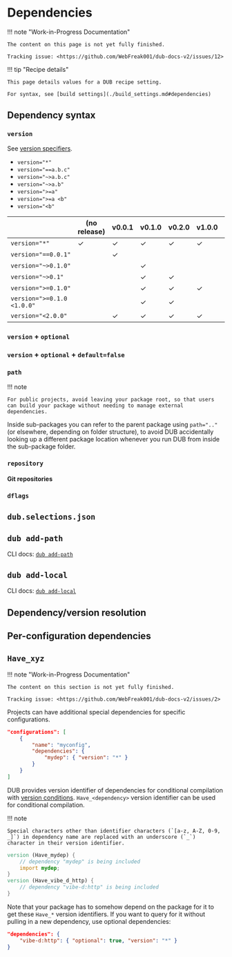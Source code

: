 # Dependencies

!!! note "Work-in-Progress Documentation"

    The content on this page is not yet fully finished.

    Tracking issue: <https://github.com/WebFreak001/dub-docs-v2/issues/12>

!!! tip "Recipe details"

    This page details values for a DUB recipe setting.

    For syntax, see [build settings](./build_settings.md#dependencies)

## Dependency syntax

### `version`

See [version specifiers](./build_settings.md#version-specifiers).

* `version="*"`
* `version="==a.b.c"`
* `version="~>a.b.c"`
* `version="~>a.b"`
* `version=">=a"`
* `version=">=a <b"`
* `version="<b"`

|                            | (no release) | v0.0.1 | v0.1.0 | v0.2.0 | v1.0.0 | v2.0.0 |
|----------------------------|--------------|--------|--------|--------|--------|--------|
| `version="*"`              | ✓            | ✓      | ✓      | ✓      | ✓      | ✓      |
| `version="==0.0.1"`        |              | ✓      |        |        |        |        |
| `version="~>0.1.0"`        |              |        | ✓      |        |        |        |
| `version="~>0.1"`          |              |        | ✓      | ✓      |        |        |
| `version=">=0.1.0"`        |              |        | ✓      | ✓      | ✓      | ✓      |
| `version=">=0.1.0 <1.0.0"` |              |        | ✓      | ✓      |        |        |
| `version="<2.0.0"`         |              | ✓      | ✓      | ✓      | ✓      |        |

### `version` + `optional`
### `version` + `optional` + `default=false`
### `path`

!!! note

    For public projects, avoid leaving your package root, so that users can build your package without needing to manage external dependencies.

Inside sub-packages you can refer to the parent package using `path=".."` (or elsewhere, depending on folder structure), to avoid DUB accidentally looking up a different package location whenever you run DUB from inside the sub-package folder.

### `repository`
#### Git repositories

### `dflags`
## `dub.selections.json`
## `dub add-path`

CLI docs: [`dub add-path`](../cli-reference/dub-add-path.md)

## `dub add-local`

CLI docs: [`dub add-local`](../cli-reference/dub-add-local.md)

## Dependency/version resolution
## Per-configuration dependencies

## `Have_xyz`

!!! note "Work-in-Progress Documentation"

    The content on this section is not yet fully finished.

    Tracking issue: <https://github.com/WebFreak001/dub-docs-v2/issues/2>

Projects can have additional special dependencies for specific configurations.

```json
"configurations": [
	{
		"name": "myconfig",
		"dependencies": {
			"mydep": { "version": "*" }
		}
	}
]
```

DUB provides version identifier of dependencies for conditional compilation with [version conditions](https://dlang.org/spec/version.html#version). `Have_<dependency>` version identifier can be used for conditional compilation.

!!! note

    Special characters other than identifier characters (`[a-z, A-Z, 0-9, _]`) in dependency name are replaced with an underscore (`_`) character in their version identifier.

```d
version (Have_mydep) {
    // dependency "mydep" is being included
    import mydep;
}
version (Have_vibe_d_http) {
    // dependency "vibe-d:http" is being included
}
```

Note that your package has to somehow depend on the package for it to get these `Have_*` version identifiers. If you want to query for it without pulling in a new dependency, use optional dependencies:

```json
"dependencies": {
    "vibe-d:http": { "optional": true, "version": "*" }
}
```
